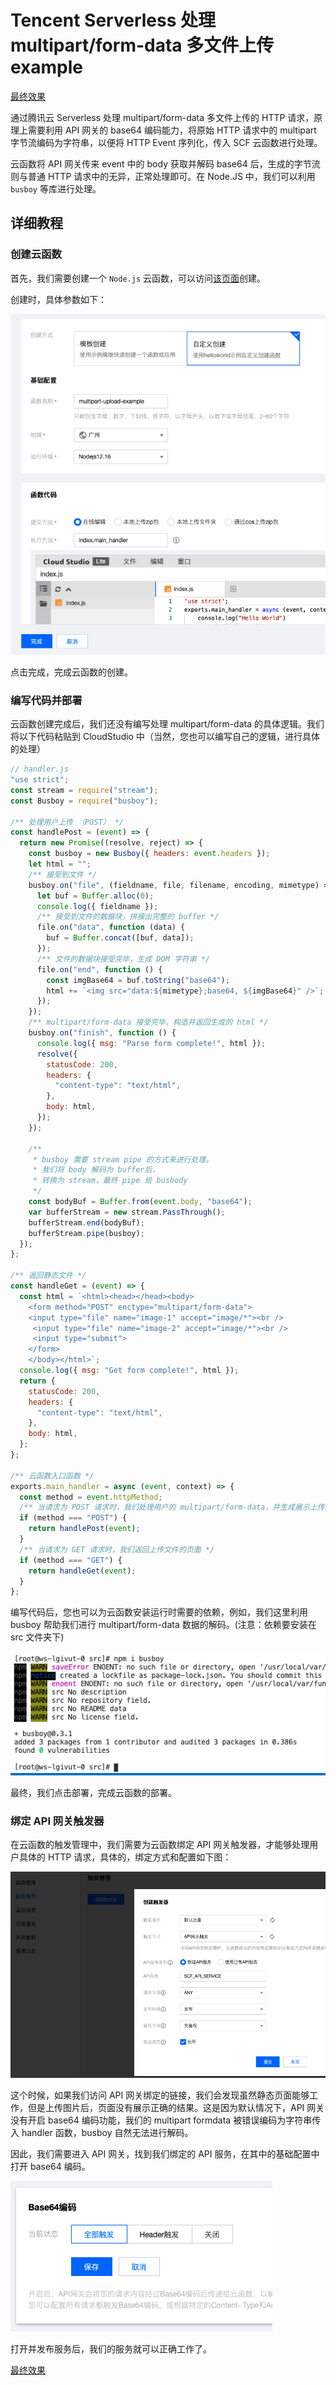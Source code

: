# Tencent Serverless 处理 multipart/form-data 多文件上传 example

[最终效果](https://service-55o5m2vg-1256777886.gz.apigw.tencentcs.com/release/multipart-upload-example)

通过腾讯云 Serverless 处理 multipart/form-data 多文件上传的 HTTP 请求，原理上需要利用 API 网关的 base64 编码能力，将原始 HTTP 请求中的 multipart 字节流编码为字符串，以便将 HTTP Event 序列化，传入 SCF 云函数进行处理。

云函数将 API 网关传来 event 中的 body 获取并解码 base64 后，生成的字节流则与普通 HTTP 请求中的无异，正常处理即可。在 Node.JS 中，我们可以利用 `busboy` 等库进行处理。

## 详细教程

### 创建云函数

首先，我们需要创建一个 `Node.js` 云函数，可以访问[该页面](https://console.cloud.tencent.com/scf/list-create?rid=1&ns=default&functionName=multipart-upload-example&createType=empty)创建。

创建时，具体参数如下：

![create-scf](./img/create-scf.png)

点击完成，完成云函数的创建。


### 编写代码并部署

云函数创建完成后，我们还没有编写处理 multipart/form-data 的具体逻辑。我们将以下代码粘贴到 CloudStudio 中（当然，您也可以编写自己的逻辑，进行具体的处理）

```js
// handler.js
"use strict";
const stream = require("stream");
const Busboy = require("busboy");

/** 处理用户上传 （POST） */
const handlePost = (event) => {
  return new Promise((resolve, reject) => {
    const busboy = new Busboy({ headers: event.headers });
    let html = "";
    /** 接受到文件 */
    busboy.on("file", (fieldname, file, filename, encoding, mimetype) => {
      let buf = Buffer.alloc(0);
      console.log({ fieldname });
      /** 接受到文件的数据块，拼接出完整的 buffer */
      file.on("data", function (data) {
        buf = Buffer.concat([buf, data]);
      });
      /** 文件的数据块接受完毕，生成 DOM 字符串 */
      file.on("end", function () {
        const imgBase64 = buf.toString("base64");
        html += `<img src="data:${mimetype};base64, ${imgBase64}" />`;
      });
    });
    /** multipart/form-data 接受完毕，构造并返回生成的 html */
    busboy.on("finish", function () {
      console.log({ msg: "Parse form complete!", html });
      resolve({
        statusCode: 200,
        headers: {
          "content-type": "text/html",
        },
        body: html,
      });
    });

    /**
     * busboy 需要 stream pipe 的方式来进行处理，
     * 我们将 body 解码为 buffer后，
     * 转换为 stream，最终 pipe 给 busbody
     */
    const bodyBuf = Buffer.from(event.body, "base64");
    var bufferStream = new stream.PassThrough();
    bufferStream.end(bodyBuf);
    bufferStream.pipe(busboy);
  });
};

/** 返回静态文件 */
const handleGet = (event) => {
  const html = `<html><head></head><body>
    <form method="POST" enctype="multipart/form-data">
    <input type="file" name="image-1" accept="image/*"><br />
     <input type="file" name="image-2" accept="image/*"><br />
     <input type="submit">
    </form>
    </body></html>`;
  console.log({ msg: "Get form complete!", html });
  return {
    statusCode: 200,
    headers: {
      "content-type": "text/html",
    },
    body: html,
  };
};

/** 云函数入口函数 */
exports.main_handler = async (event, context) => {
  const method = event.httpMethod;
  /** 当请求为 POST 请求时，我们处理用户的 multipart/form-data，并生成展示上传结果的页面 */
  if (method === "POST") {
    return handlePost(event);
  }
  /** 当请求为 GET 请求时，我们返回上传文件的页面 */
  if (method === "GET") {
    return handleGet(event);
  }
};
```

编写代码后，您也可以为云函数安装运行时需要的依赖，例如，我们这里利用 busboy 帮助我们进行 multipart/form-data 数据的解码。(注意：依赖要安装在 src 文件夹下)

![](./img/install-busboy.png)

最终，我们点击部署，完成云函数的部署。

### 绑定 API 网关触发器

在云函数的触发管理中，我们需要为云函数绑定 API 网关触发器，才能够处理用户具体的 HTTP 请求，具体的，绑定方式和配置如下图：

![](./img/create-apigw.png)

这个时候，如果我们访问 API 网关绑定的链接，我们会发现虽然静态页面能够工作，但是上传图片后，页面没有展示正确的结果。这是因为默认情况下，API 网关没有开启 base64 编码功能，我们的 multipart formdata 被错误编码为字符串传入 handler 函数，busboy 自然无法进行解码。


因此，我们需要进入 API 网关，找到我们绑定的 API 服务，在其中的基础配置中打开 base64 编码。

![](./img/apigw-open-base64.png)

打开并发布服务后，我们的服务就可以正确工作了。

[最终效果](https://service-55o5m2vg-1256777886.gz.apigw.tencentcs.com/release/multipart-upload-example)
